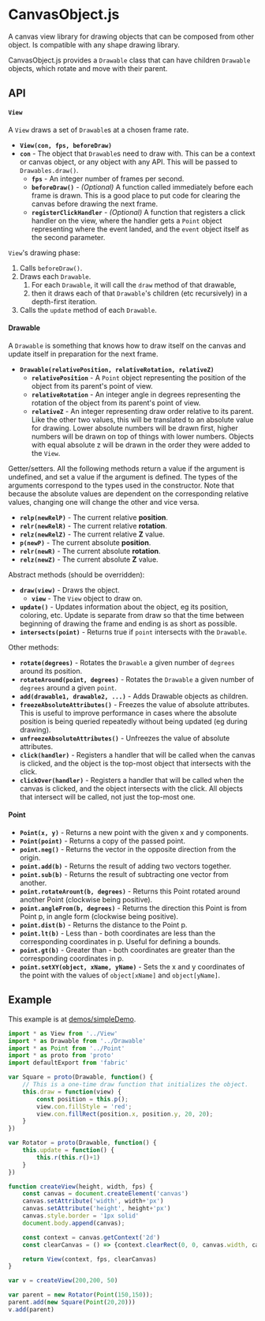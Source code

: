 # CanvasObject.js

A canvas view library for drawing objects that can be composed from other object. Is compatible with any shape drawing library.

CanvasObject.js provides a `Drawable` class that can have children `Drawable` objects, which rotate and move with their parent. 

## API

#### `View`

A `View` draws a set of `Drawable`s at a chosen frame rate.

* **`View(con, fps, beforeDraw)`**
* **`con`** - The object that `Drawable`s need to draw with. This can be a context or canvas object, or any object with any API. This will be passed to `Drawables.draw()`.
  * **`fps`** - An integer number of frames per second.
  * **`beforeDraw()`** - *(Optional)* A function called immediately before each frame is drawn. This is a good place to put code for clearing the canvas before drawing the next frame.
  * **`registerClickHandler`** - *(Optional)* A function that registers a click handler on the view, where the handler gets a `Point` object representing where the event landed, and the `event` object itself as the second parameter.


`View`'s drawing phase:

1. Calls `beforeDraw()`.
2. Draws each `Drawable`.
   1. For each `Drawable`, it will call the `draw` method of that drawable,
   2. then it draws each of that `Drawable`'s children (etc recursively) in a depth-first iteration. 
3. Calls the `update` method of each `Drawable`.

#### Drawable

A `Drawable` is something that knows how to draw itself on the canvas and update itself in preparation for the next frame. 

* **`Drawable(relativePosition, relativeRotation, relativeZ)`** 
  * **`relativePosition`** - A `Point` object representing the position of the object from its parent's point of view.
  * **`relativeRotation`** - An integer angle in degrees representing the rotation of the object from its parent's point of view. 
  * **`relativeZ`** - An integer representing draw order relative to its parent. Like the other two values, this will be translated to an absolute value for drawing. Lower absolute numbers will be drawn first, higher numbers will be drawn on top of things with lower numbers. Objects with equal absolute z will be drawn in the order they were added to the `View`.

Getter/setters. All the following methods return a value if the argument is undefined, and set a value if the argument is defined. The types of the arguments correspond to the types used in the constructor. Note that because the absolute values are dependent on the corresponding relative values, changing one will change the other and vice versa.

* **`relp(newRelP)`**  - The current relative **position**.
* **`relr(newRelR)`**  - The current relative **rotation**.
* **`relz(newRelZ)`**  - The current relative **Z** value.
* **`p(newP)`**  - The current absolute **position**.
* **`relr(newR)`**  - The current absolute **rotation**.
* **`relz(newZ)`**  - The current absolute **Z** value.

Abstract methods (should be overridden):

* **`draw(view)`**  - Draws the object.
  * **`view`** - The `View` object to draw on.
* **`update()`**  - Updates information about the object, eg its position, coloring, etc. Update is separate from draw so that the time between beginning of drawing the frame and ending is as short as possible.
* **`intersects(point)`**  - Returns true if `point` intersects with the `Drawable`.

Other methods:

* **`rotate(degrees)`**  - Rotates the `Drawable` a given number of `degrees` around its position.
* **`rotateAround(point, degrees)`**  - Rotates the `Drawable` a given number of `degrees` around a given `point`.
* **`add(drawable1, drawable2, ...)`**  - Adds Drawable objects as children.
* **`freezeAbsoluteAttributes()`**  - Freezes the value of absolute attributes. This is useful to improve performance in cases where the absolute position is being queried repeatedly without being updated (eg during drawing).
* **`unfreezeAbsoluteAttributes()`**  - Unfreezes the value of absolute attributes.
* **`click(handler)`**  - Registers a handler that will be called when the canvas is clicked, and the object is the top-most object that intersects with the click.
* **`clickOver(handler)`**  - Registers a handler that will be called when the canvas is clicked, and the object intersects with the click. All objects that intersect will be called, not just the top-most one.

#### Point

* **`Point(x, y)`** - Returns a new point with the given x and y components.
* **`Point(point)`** - Returns a copy of the passed point.
* **`point.neg()`** - Returns the vector in the opposite direction from the origin.
* **`point.add(b)`** - Returns the result of adding two vectors together.
* **`point.sub(b)`** - Returns the result of subtracting one vector from another.
* **`point.rotateArount(b, degrees)`** - Returns this Point rotated around another Point (clockwise being positive).
* **`point.angleFrom(b, degrees)`** - Returns the direction this Point is from Point p, in angle form (clockwise being positive).
* **`point.dist(b)`** - Returns the distance to the Point p.
* **`point.lt(b)`** - Less than - both coordinates are less than the corresponding coordinates in p. Useful for defining a bounds.
* **`point.gt(b)`** - Greater than - both coordinates are greater than the corresponding coordinates in p.
* **`point.setXY(object, xName, yName)`** - Sets the x and y coordinates of the point with the values of `object[xName]` and `object[yName]`.

## Example

This example is at [demos/simpleDemo](demos/simpleDemo).

```javascript
import * as View from '../View'
import * as Drawable from '../Drawable'
import * as Point from '../Point'
import * as proto from 'proto'
import defaultExport from 'fabric'

var Square = proto(Drawable, function() {
    // This is a one-time draw function that initializes the object.
    this.draw = function(view) {
        const position = this.p();
        view.con.fillStyle = 'red';
        view.con.fillRect(position.x, position.y, 20, 20);
    }
})

var Rotator = proto(Drawable, function() {
    this.update = function() {
        this.r(this.r()+1)
    }
})

function createView(height, width, fps) {
    const canvas = document.createElement('canvas')
    canvas.setAttribute('width', width+'px')
    canvas.setAttribute('height', height+'px')
    canvas.style.border = '1px solid'
    document.body.append(canvas);

    const context = canvas.getContext('2d')
    const clearCanvas = () => {context.clearRect(0, 0, canvas.width, canvas.height)}

    return View(context, fps, clearCanvas)
}

var v = createView(200,200, 50)

var parent = new Rotator(Point(150,150));
parent.add(new Square(Point(20,20)))
v.add(parent)
```

